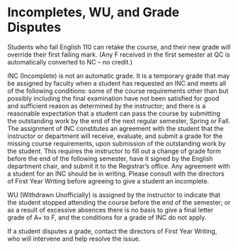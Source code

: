 # Incompletes, WU, and Grade Disputes

Students who fail English 110 can retake the course, and their new grade will override their first failing mark. (Any F received in the first semester at QC is automatically converted to NC – no credit.) 

INC (Incomplete) is not an automatic grade. It is a temporary grade that may be assigned by faculty when a student has requested an INC and meets all of the following conditions: some of the course requirements other than but possibly including the final examination have not been satisfied for good and sufficient reason as determined by the instructor; and there is a reasonable expectation that a student can pass the course by submitting the outstanding work by the end of the next regular semester, Spring or Fall. The assignment of INC constitutes an agreement with the student that the instructor or department will receive, evaluate, and submit a grade for the missing course requirements, upon submission of the outstanding work by the student. This requires the instructor to fill out a change of grade form before the end of the following semester, have it signed by the English department chair, and submit it to the Registrar’s office. Any agreement with a student for an INC should be in writing. Please consult with the directors of First Year Writing before agreeing to give a student an incomplete.

WU (Withdrawn Unofficially) is assigned by the instructor to indicate that the student stopped attending
the course before the end of the semester; or as a result of excessive absences there is no basis to give a final letter grade of A+ to F, and the conditions for a grade of INC do not apply.

If a student disputes a grade, contact the directors of First Year Writing, who will intervene and help resolve the issue. 
